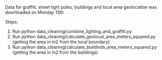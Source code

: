 Data for graffiti, street light poles, buildings and local area geolocation was downloaded on Monday 13th

Steps:

1. Run python data\_cleaning/combine\_lighting\_and\_graffiti.py
1. Run python data\_cleaning/calculate\_geolocal\_area\_meters\_squared.py (getting the area in m2 from the local boundary)
1. Run python data\_cleaning/calculate\_buildinds\_area\_meters\_squared.py (getting the area in m2 from the buildings)
